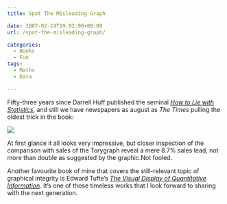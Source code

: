 ```yaml
---
title: Spot The Misleading Graph

date: 2007-02-19T19:02:00+00:00
url: /spot-the-misleading-graph/

categories:
  - Books
  - Fun
tags:
  - Maths
  - Data

---
```


Fifty-three years since Darrell Huff published the seminal _[How to Lie with Statistics][1]_, and still we have newspapers as august as _The Times_ pulling the oldest trick in the book:

![](https://blogstouks01.z33.web.core.windows.net/2023/08/times.jpg)

At first glance it all looks very impressive, but closer inspection of the comparison with sales of the Torygraph reveal a mere 8.7% sales lead, not more than double as suggested by the graphic.Not fooled.

Another favourite book of mine that covers the still-relevant topic of graphical integrity is Edward Tufte’s _[The Visual Display of Quantitative Information][2]_. It’s one of those timeless works that I look forward to sharing with the next generation.

 [1]: http://www.amazon.co.uk/gp/product/0140136290?ie=UTF8&tag=ianesbl-21&linkCode=as2&camp=1634&creative=6738&creativeASIN=0140136290
 [2]: http://www.amazon.co.uk/gp/product/0961392142?ie=UTF8&tag=ianesbl-21&linkCode=as2&camp=1634&creative=6738&creativeASIN=0961392142